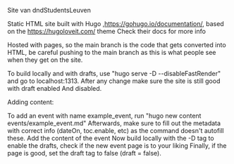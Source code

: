 Site van dndStudentsLeuven

Static HTML site built with Hugo ,https://gohugo.io/documentation/, based on the https://hugoloveit.com/ theme
Check their docs for more info

Hosted with pages, so the main branch is the code that gets converted into HTML, be careful pushing to the main branch as this is what people see when they get on the site.

To build locally and with drafts, use "hugo serve -D --disableFastRender" and go to localhost:1313.
After any change make sure the site is still good with draft enabled And disabled. 


Adding content:

To add an event with name example_event, run "hugo new content events/example_event.md"
Afterwards, make sure to fill out the metadata with correct info (dateOn, toc.enable, etc) as the command doesn't autofill these.
Add the content of the event
Now build locally with the -D tag to enable the drafts, check if the new event page is to your liking
Finally, if the page is good, set the draft tag to false (draft = false).
